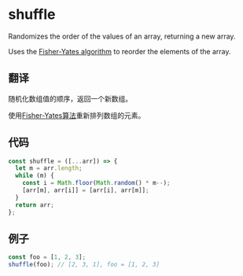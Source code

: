 # shuffle

Randomizes the order of the values of an array, returning a new array.

Uses the [Fisher-Yates algorithm](https://github.com/30-seconds/30-seconds-of-code#shuffle) to reorder the elements of the array.

## 翻译

随机化数组值的顺序，返回一个新数组。

使用[Fisher-Yates算法](https://github.com/30-seconds/30-seconds-of-code#shuffle)重新排列数组的元素。

## 代码

```js
const shuffle = ([...arr]) => {
  let m = arr.length;
  while (m) {
    const i = Math.floor(Math.random() * m--);
    [arr[m], arr[i]] = [arr[i], arr[m]];
  }
  return arr;
};
```

## 例子

```js
const foo = [1, 2, 3];
shuffle(foo); // [2, 3, 1], foo = [1, 2, 3]
```
